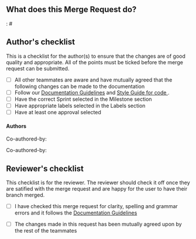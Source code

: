 ## What does this Merge Request do?

<!-- What does this do to your issue? i.e. Fixes / Completes -->: #<!-- issue number. Make sure there is no space between the '#' and issue number-->
<br>
<!-- BREIFLY describe what this MR is about. Bullet points are okay -->

## Author's checklist 
This is a checklist for the author(s) to ensure that the changes are of good quality and appropriate. All of the points must be ticked before the merge request can be submitted.
- [ ] All other teammates are aware and have mutually agreed that the following changes can be made to the documentation
- [ ] Follow our [Documentation Guidelines](LINK) and [Style Guide for code ](LINK).
- [ ] Have the correct Sprint selected in the Milestone section
- [ ] Have appropriate labels selected in the Labels section
- [ ] Have at least one approval selected 

<!--Do not add the ~"feature", ~"frontend", ~"backend", ~"bug", or ~"database" labels if you are only updating documentation. These labels will cause the MR to be added to code verification QA issues.-->

#### Authors
<!-- If you do not have any co-authors, change 'Co-author' to 'Author' and put in your details. Otherwise keep the names and tags of your coauthors and delete all the comments-->
Co-authored-by: <!-- Author's full name followed by a space and their correspnding username tag-->
<!-- Please keep the name of your co-author: Alexander Pace, Georgia Strongman, Jacqui Dong, Justina Koh, Maz McMurray, Michael Behan-->
<!-- Please keep the tag of your co-author: @pacealex @stronggeor @dongjacq @kohjust @stronggeor @behanmich -->
Co-authored-by: <!-- Author's full name followed by a space and their correspnding username tag-->
<!-- Please keep the name of your co-author: Alexander Pace, Georgia Strongman, Jacqui Dong, Justina Koh, Maz McMurray, Michael Behan-->
<!-- Please keep the tag of your co-author: @pacealex @stronggeor @dongjacq @kohjust @stronggeor @behanmich -->

## Reviewer's checklist
 This checklist is for the reviewer. The reviewer should check it off once they are satified with the merge request and are happy for the user to have their branch merged. 
* [ ] I have checked this merge request for clarity, spelling and grammar errors and it follows the [Documentation Guidelines](LINK)
* [ ] The changes made in this request has been mutually agreed upon by the rest of the teammates

